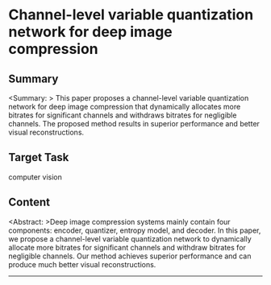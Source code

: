 # Channel-level variable quantization network for deep image compression

## Summary

<Summary: > This paper proposes a channel-level variable quantization network for deep image compression that dynamically allocates more bitrates for significant channels and withdraws bitrates for negligible channels. The proposed method results in superior performance and better visual reconstructions.


## Target Task

computer vision

## Content

<Abstract: >Deep image compression systems mainly contain four components: encoder, quantizer, entropy
model, and decoder. In this paper, we propose a channel-level variable quantization network to dynamically allocate more bitrates for significant channels and withdraw bitrates for negligible channels. Our method achieves superior performance and can produce much better visual reconstructions.



---

